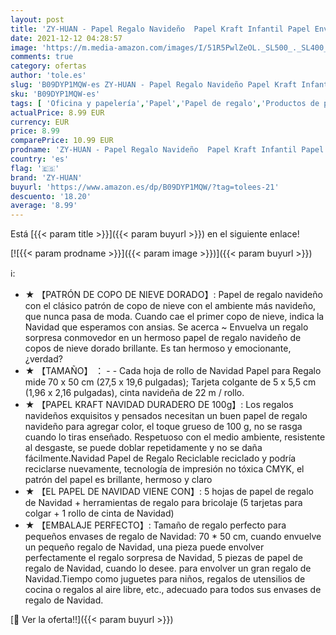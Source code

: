 ```yaml
---
layout: post
title: 'ZY-HUAN - Papel Regalo Navideño  Papel Kraft Infantil Papel Envolver Regalos Navidad Rojo con Etiquetas Cintas y Regalo  Papel Embalar Reciclado 50 * 70cm Kit Original Copo de Nieve 5 Piezas '
date: 2021-12-12 04:28:57
image: 'https://m.media-amazon.com/images/I/51R5PwlZeOL._SL500_._SL400_.jpg'
comments: true
category: ofertas
author: 'tole.es'
slug: 'B09DYP1MQW-es ZY-HUAN - Papel Regalo Navideño Papel Kraft Infantil Papel...'
sku: 'B09DYP1MQW-es'
tags: [ 'Oficina y papelería','Papel','Papel de regalo','Productos de papel para oficina','navidad','zy-huan', ]
actualPrice: 8.99 EUR
currency: EUR
price: 8.99
comparePrice: 10.99 EUR
prodname: 'ZY-HUAN - Papel Regalo Navideño  Papel Kraft Infantil Papel Envolver Regalos Navidad Rojo con Etiquetas Cintas y Regalo  Papel Embalar Reciclado 50 * 70cm Kit Original Copo de Nieve 5 Piezas '
country: 'es'
flag: '🇪🇸'
brand: 'ZY-HUAN'
buyurl: 'https://www.amazon.es/dp/B09DYP1MQW/?tag=tolees-21'
descuento: '18.20'
average: '8.99'
---
```


Está [{{< param title >}}]({{< param buyurl >}}) en el siguiente enlace!

[![{{< param prodname >}}]({{< param image >}})]({{< param buyurl >}})

ℹ️:

- ★ 【PATRÓN DE COPO DE NIEVE DORADO】: Papel de regalo navideño con el clásico patrón de copo de nieve con el ambiente más navideño, que nunca pasa de moda. Cuando cae el primer copo de nieve, indica la Navidad que esperamos con ansias. Se acerca ~ Envuelva un regalo sorpresa conmovedor en un hermoso papel de regalo navideño de copos de nieve dorado brillante. Es tan hermoso y emocionante, ¿verdad?
- ★ 【TAMAÑO】 ： - - Cada hoja de rollo de Navidad Papel para Regalo mide 70 x 50 cm (27,5 x 19,6 pulgadas); Tarjeta colgante de 5 x 5,5 cm (1,96 x 2,16 pulgadas), cinta navideña de 22 m / rollo.
- ★ 【PAPEL KRAFT NAVIDAD DURADERO DE 100g】: Los regalos navideños exquisitos y pensados ​​necesitan un buen papel de regalo navideño para agregar color, el toque grueso de 100 g, no se rasga cuando lo tiras enseñado. Respetuoso con el medio ambiente, resistente al desgaste, se puede doblar repetidamente y no se daña fácilmente.Navidad Papel de Regalo Reciclable reciclado y podría reciclarse nuevamente, tecnología de impresión no tóxica CMYK, el patrón del papel es brillante, hermoso y claro
- ★ 【EL PAPEL DE NAVIDAD VIENE CON】: 5 hojas de papel de regalo de Navidad + herramientas de regalo para bricolaje (5 tarjetas para colgar + 1 rollo de cinta de Navidad)
- ★ 【EMBALAJE PERFECTO】: Tamaño de regalo perfecto para pequeños envases de regalo de Navidad: 70 * 50 cm, cuando envuelve un pequeño regalo de Navidad, una pieza puede envolver perfectamente el regalo sorpresa de Navidad, 5 piezas de papel de regalo de Navidad, cuando lo desee. para envolver un gran regalo de Navidad.Tiempo como juguetes para niños, regalos de utensilios de cocina o regalos al aire libre, etc., adecuado para todos sus envases de regalo de Navidad.

[🛒 Ver la oferta!!]({{< param buyurl >}})
